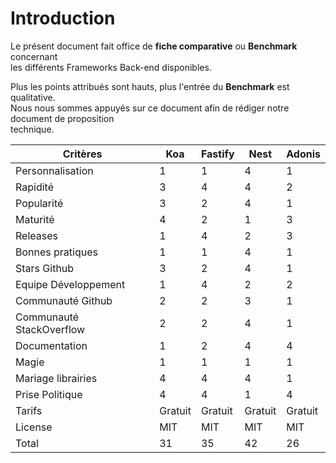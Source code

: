 # Introduction

Le présent document fait office de **fiche comparative** ou **Benchmark** concernant<br>
les différents Frameworks Back-end disponibles.<br>

Plus les points attribués sont hauts, plus l'entrée du **Benchmark** est qualitative.<br>
Nous nous sommes appuyés sur ce document afin de rédiger notre document de proposition<br>
technique.<br>

| Critères                 | Koa     | Fastify | Nest    | Adonis  |
| ------------------------ | ------- | ------- | ------- | ------- |
| Personnalisation         | 1       | 1       | 4       | 1       |
| Rapidité                 | 3       | 4       | 4       | 2       |
| Popularité               | 3       | 2       | 4       | 1       |
| Maturité                 | 4       | 2       | 1       | 3       |
| Releases                 | 1       | 4       | 2       | 3       |
| Bonnes pratiques         | 1       | 1       | 4       | 1       |
| Stars Github             | 3       | 2       | 4       | 1       |
| Equipe Développement     | 1       | 4       | 2       | 2       |
| Communauté Github        | 2       | 2       | 3       | 1       |
| Communauté StackOverflow | 2       | 2       | 4       | 1       |
| Documentation            | 1       | 2       | 4       | 4       |
| Magie                    | 1       | 1       | 1       | 1       |
| Mariage librairies       | 4       | 4       | 4       | 1       |
| Prise Politique          | 4       | 4       | 1       | 4       |
| Tarifs                   | Gratuit | Gratuit | Gratuit | Gratuit |
| License                  | MIT     | MIT     | MIT     | MIT     |
| Total                    | 31      | 35      | 42      | 26      |